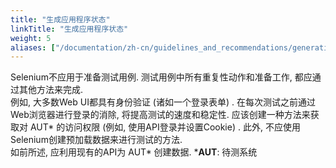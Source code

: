 ```yaml
---
title: "生成应用程序状态"
linkTitle: "生成应用程序状态"
weight: 5
aliases: ["/documentation/zh-cn/guidelines_and_recommendations/generating_application_state/"]  
---
```

 

Selenium不应用于准备测试用例.
测试用例中所有重复性动作和准备工作, 都应通过其他方法来完成.  
例如, 大多数Web UI都具有身份验证 (诸如一个登录表单) . 
在每次测试之前通过Web浏览器进行登录的消除, 将提高测试的速度和稳定性. 
应该创建一种方法来获取对 AUT* 的访问权限 (例如, 使用API登录并设置Cookie) . 
此外, 不应使用Selenium创建预加载数据来进行测试的方法.  
如前所述, 应利用现有的API为 AUT* 创建数据. 
***AUT**: 待测系统
